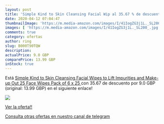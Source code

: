```yaml
---
layout: post
title: 'Simple Kind to Skin Cleansing Facial Wip al 35.67 % de descuento'
date: 2020-04-12 07:04:47
thumbnailImage: 'https://m.media-amazon.com/images/I/41IogZG3j1L._SL200_.jpg'
images: [ 'https://m.media-amazon.com/images/I/41IogZG3j1L._SL200_.jpg' ]
comments: true
category: ofertas
author: ring
slug: B000T90TQW
description:
actualPrice: 9.0 GBP
comparePrice: 13.99 GBP
inStock: true
---
```


Está [Simple Kind to Skin Cleansing Facial Wipes to Lift Impurities and Make-up Out  25 Face Wipes   Pack of 6 x 25 ](https://www.amazon.com/dp/B000T90TQW/?tag=redken08-20) con 35.67 de descuento por 9.0 GBP (original: 13.99 GBP) en el siguiente enlace!

[![](https://m.media-amazon.com/images/I/41IogZG3j1L._SL200_.jpg)](https://www.amazon.com/dp/B000T90TQW/?tag=redken08-20)

[Ver la oferta!!](https://www.amazon.com/dp/B000T90TQW/?tag=redken08-20)

[Consulta otras ofertas en nuestro canal de telegram](https://t.me/s/ofertas25)
